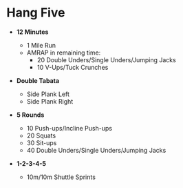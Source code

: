 # Hang Five

- **12 Minutes**

  - 1 Mile Run
  - AMRAP in remaining time:
    - 20 Double Unders/Single Unders/Jumping Jacks
    - 10 V-Ups/Tuck Crunches

- **Double Tabata**

  - Side Plank Left
  - Side Plank Right

- **5 Rounds**

  - 10 Push-ups/Incline Push-ups
  - 20 Squats
  - 30 Sit-ups
  - 40 Double Unders/Single Unders/Jumping Jacks

- **1-2-3-4-5**

  - 10m/10m Shuttle Sprints
